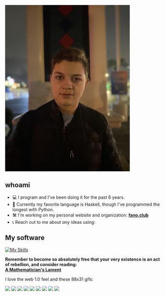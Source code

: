 <img src="/signal-2025-02-25-16-48-35-922.jpg" width="406" height="542" alt="Profile Pic">

## whoami

- 💻 I program and I've been doing it for the past 6 years.
- 🔢 Currently my favorite language is Haskell, though I've programmed the longest with Python.
- 🛠️ I'm working on my personal website and organization: **[fano.club](https://fano.club)**
- 📞 Reach out to me about _any_ ideas using: 

## My software
[![My Skills](https://skillicons.dev/icons?i=linux,py,bash,java,js,html,css,docker,nginx,latex,emacs,svelte,nix,firebase,androidstudio)](https://skillicons.dev)

**Remember to become so absolutely free that your very existence is an act of rebellion, and consider reading:** <br> **[A Mathematician's Lament](https://archive.org/details/lockharts-lament)**

I love the web 1.0 feel and these 88x31 gifs:

![](https://blipstar.neocities.org/A.N.%20Lucas's%2088x31%20button%20Collection_files/vim.gif)
![](https://blipstar.neocities.org/A.N.%20Lucas's%2088x31%20button%20Collection_files/seti.gif)
![](https://blipstar.neocities.org/A.N.%20Lucas's%2088x31%20button%20Collection_files/html_learn_it_today.gif)
![](https://blipstar.neocities.org/A.N.%20Lucas's%2088x31%20button%20Collection_files/geocities_silicon_valley01.gif)
![](https://blipstar.neocities.org/A.N.%20Lucas's%2088x31%20button%20Collection_files/anow.gif)
![](https://blipstar.neocities.org/A.N.%20Lucas's%2088x31%20button%20Collection_files/EmacsNow.gif)
![](https://blipstar.neocities.org/A.N.%20Lucas's%2088x31%20button%20Collection_files/crackdes2.gif)
![](https://blipstar.neocities.org/A.N.%20Lucas's%2088x31%20button%20Collection_files/email-icon.gif)
![](https://blipstar.neocities.org/A.N.%20Lucas's%2088x31%20button%20Collection_files/best_viewed_with_eyes.gif)

<!--
**givingdonation/givingdonation** is a ✨ _special_ ✨ repository because its `README.md` (this file) appears on your GitHub profile.

Here are some ideas to get you started:

- 🔭 I’m currently working on ...
- 🌱 I’m currently learning ...
- 👯 I’m looking to collaborate on ...
- 🤔 I’m looking for help with ...
- 💬 Ask me about ...
- 📫 How to reach me: ...
- 😄 Pronouns: ...
- ⚡ Fun fact: ...
-->
